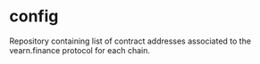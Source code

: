 # config

Repository containing list of contract addresses associated to the vearn.finance protocol for each chain.

